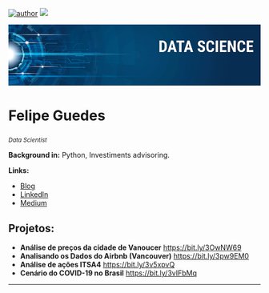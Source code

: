[![author](https://img.shields.io/badge/author-feguedes-red.svg)](https://www.linkedin.com/in/felipe-guedes-9966b911a/) [![](https://img.shields.io/badge/python-3.7+-blue.svg)](https://www.python.org/downloads/release/python-365/)
<p align="center">
  <img src="banner.png" >
</p>

# Felipe Guedes
<sub>*Data Scientist*</sub>



**Background in:** Python, Investiments advisoring.

**Links:**
* [Blog](https://medium.com/@feguedes.dev)
* [LinkedIn](https://www.linkedin.com/in/felipe-guedes-9966b911a/b)
* [Medium](https://medium.com/@feguedes.dev)


## Projetos:
* **Análise de preços da cidade de Vanoucer** https://bit.ly/3OwNW69
* **Analisando os Dados do Airbnb (Vancouver)** https://bit.ly/3pw9EM0
* **Análise de ações ITSA4** https://bit.ly/3v5xpvQ
* **Cenário do COVID-19 no Brasil** https://bit.ly/3vIFbMq
---
